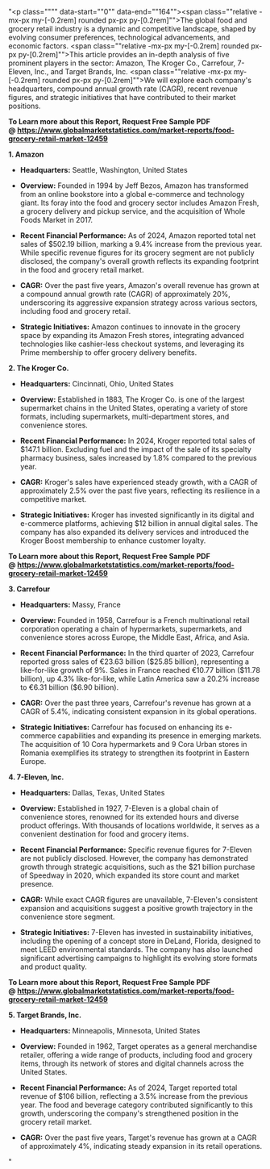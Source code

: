 "<p class="""" data-start=""0"" data-end=""164""><span class=""relative -mx-px my-[-0.2rem] rounded px-px py-[0.2rem]"">The global food and grocery retail industry is a dynamic and competitive landscape, shaped by evolving consumer preferences, technological advancements, and economic factors.</span> <span class=""relative -mx-px my-[-0.2rem] rounded px-px py-[0.2rem]"">This article provides an in-depth analysis of five prominent players in the sector: Amazon, The Kroger Co., Carrefour, 7-Eleven, Inc., and Target Brands, Inc.</span> <span class=""relative -mx-px my-[-0.2rem] rounded px-px py-[0.2rem]"">We will explore each company's headquarters, compound annual growth rate (CAGR), recent revenue figures, and strategic initiatives that have contributed to their market positions.</span></p>
<p class="""" data-start=""0"" data-end=""164""><strong>To Learn more about this Report, Request Free Sample PDF @&nbsp;<a href=""https://www.globalmarketstatistics.com/market-reports/food-grocery-retail-market-12459"">https://www.globalmarketstatistics.com/market-reports/food-grocery-retail-market-12459</a></strong></p>
<p class="""" data-start=""166"" data-end=""179""><strong data-start=""166"" data-end=""179"">1. Amazon</strong></p>
<ul data-start=""181"" data-end=""795"">
<li class="""" data-start=""181"" data-end=""282"">
<p class="""" data-start=""183"" data-end=""282""><strong data-start=""183"" data-end=""200"">Headquarters:</strong> <span class=""relative -mx-px my-[-0.2rem] rounded px-px py-[0.2rem]"">Seattle, Washington, United States</span></p>
</li>
<li class="""" data-start=""284"" data-end=""419"">
<p class="""" data-start=""286"" data-end=""419""><strong data-start=""286"" data-end=""299"">Overview:</strong> <span class=""relative -mx-px my-[-0.2rem] rounded px-px py-[0.2rem]"">Founded in 1994 by Jeff Bezos, Amazon has transformed from an online bookstore into a global e-commerce and technology giant.</span> <span class=""relative -mx-px my-[-0.2rem] rounded px-px py-[0.2rem]"">Its foray into the food and grocery sector includes Amazon Fresh, a grocery delivery and pickup service, and the acquisition of Whole Foods Market in 2017.</span></p>
</li>
<li class="""" data-start=""421"" data-end=""580"">
<p class="""" data-start=""423"" data-end=""580""><strong data-start=""423"" data-end=""456"">Recent Financial Performance:</strong> <span class=""relative -mx-px my-[-0.2rem] rounded px-px py-[0.2rem]"">As of 2024, Amazon reported total net sales of $502.19 billion, marking a 9.4% increase from the previous year.</span> <span class=""relative -mx-px my-[-0.2rem] rounded px-px py-[0.2rem]"">While specific revenue figures for its grocery segment are not publicly disclosed, the company's overall growth reflects its expanding footprint in the food and grocery retail market.</span></p>
</li>
<li class="""" data-start=""582"" data-end=""679"">
<p class="""" data-start=""584"" data-end=""679""><strong data-start=""584"" data-end=""593"">CAGR:</strong> <span class=""relative -mx-px my-[-0.2rem] rounded px-px py-[0.2rem]"">Over the past five years, Amazon's overall revenue has grown at a compound annual growth rate (CAGR) of approximately 20%, underscoring its aggressive expansion strategy across various sectors, including food and grocery retail.</span></p>
</li>
<li class="""" data-start=""681"" data-end=""795"">
<p class="""" data-start=""683"" data-end=""795""><strong data-start=""683"" data-end=""709"">Strategic Initiatives:</strong> <span class=""relative -mx-px my-[-0.2rem] rounded px-px py-[0.2rem]"">Amazon continues to innovate in the grocery space by expanding its Amazon Fresh stores, integrating advanced technologies like cashier-less checkout systems, and leveraging its Prime membership to offer grocery delivery benefits.</span></p>
</li>
</ul>
<p class="""" data-start=""797"" data-end=""818""><strong data-start=""797"" data-end=""818"">2. The Kroger Co.</strong></p>
<ul data-start=""820"" data-end=""1526"">
<li class="""" data-start=""820"" data-end=""925"">
<p class="""" data-start=""822"" data-end=""925""><strong data-start=""822"" data-end=""839"">Headquarters:</strong> <span class=""relative -mx-px my-[-0.2rem] rounded px-px py-[0.2rem]"">Cincinnati, Ohio, United States</span></p>
</li>
<li class="""" data-start=""927"" data-end=""1028"">
<p class="""" data-start=""929"" data-end=""1028""><strong data-start=""929"" data-end=""942"">Overview:</strong> <span class=""relative -mx-px my-[-0.2rem] rounded px-px py-[0.2rem]"">Established in 1883, The Kroger Co. is one of the largest supermarket chains in the United States, operating a variety of store formats, including supermarkets, multi-department stores, and convenience stores.</span></p>
</li>
<li class="""" data-start=""1030"" data-end=""1231"">
<p class="""" data-start=""1032"" data-end=""1231""><strong data-start=""1032"" data-end=""1065"">Recent Financial Performance:</strong> <span class=""relative -mx-px my-[-0.2rem] rounded px-px py-[0.2rem]"">In 2024, Kroger reported total sales of $147.1 billion.</span> <span class=""relative -mx-px my-[-0.2rem] rounded px-px py-[0.2rem]"">Excluding fuel and the impact of the sale of its specialty pharmacy business, sales increased by 1.8% compared to the previous year.</span> </p>
</li>
<li class="""" data-start=""1233"" data-end=""1330"">
<p class="""" data-start=""1235"" data-end=""1330""><strong data-start=""1235"" data-end=""1244"">CAGR:</strong> <span class=""relative -mx-px my-[-0.2rem] rounded px-px py-[0.2rem]"">Kroger's sales have experienced steady growth, with a CAGR of approximately 2.5% over the past five years, reflecting its resilience in a competitive market.</span></p>
</li>
<li class="""" data-start=""1332"" data-end=""1526"">
<p class="""" data-start=""1334"" data-end=""1526""><strong data-start=""1334"" data-end=""1360"">Strategic Initiatives:</strong> <span class=""relative -mx-px my-[-0.2rem] rounded px-px py-[0.2rem]"">Kroger has invested significantly in its digital and e-commerce platforms, achieving $12 billion in annual digital sales.</span> <span class=""relative -mx-px my-[-0.2rem] rounded px-px py-[0.2rem]"">The company has also expanded its delivery services and introduced the Kroger Boost membership to enhance customer loyalty.</span></p>
</li>
</ul>
<p><span class=""relative -mx-px my-[-0.2rem] rounded px-px py-[0.2rem]""><strong>To Learn more about this Report, Request Free Sample PDF @&nbsp;<a href=""https://www.globalmarketstatistics.com/market-reports/food-grocery-retail-market-12459"">https://www.globalmarketstatistics.com/market-reports/food-grocery-retail-market-12459</a></strong></span></p>
<p class="""" data-start=""1528"" data-end=""1544""><strong data-start=""1528"" data-end=""1544"">3. Carrefour</strong></p>
<ul data-start=""1546"" data-end=""2252"">
<li class="""" data-start=""1546"" data-end=""1651"">
<p class="""" data-start=""1548"" data-end=""1651""><strong data-start=""1548"" data-end=""1565"">Headquarters:</strong> <span class=""relative -mx-px my-[-0.2rem] rounded px-px py-[0.2rem]"">Massy, France</span></p>
</li>
<li class="""" data-start=""1653"" data-end=""1754"">
<p class="""" data-start=""1655"" data-end=""1754""><strong data-start=""1655"" data-end=""1668"">Overview:</strong> <span class=""relative -mx-px my-[-0.2rem] rounded px-px py-[0.2rem]"">Founded in 1958, Carrefour is a French multinational retail corporation operating a chain of hypermarkets, supermarkets, and convenience stores across Europe, the Middle East, Africa, and Asia.</span></p>
</li>
<li class="""" data-start=""1756"" data-end=""1957"">
<p class="""" data-start=""1758"" data-end=""1957""><strong data-start=""1758"" data-end=""1791"">Recent Financial Performance:</strong> <span class=""relative -mx-px my-[-0.2rem] rounded px-px py-[0.2rem]"">In the third quarter of 2023, Carrefour reported gross sales of &euro;23.63 billion ($25.85 billion), representing a like-for-like growth of 9%.</span> <span class=""relative -mx-px my-[-0.2rem] rounded px-px py-[0.2rem]"">Sales in France reached &euro;10.77 billion ($11.78 billion), up 4.3% like-for-like, while Latin America saw a 20.2% increase to &euro;6.31 billion ($6.90 billion).</span> </p>
</li>
<li class="""" data-start=""1959"" data-end=""2056"">
<p class="""" data-start=""1961"" data-end=""2056""><strong data-start=""1961"" data-end=""1970"">CAGR:</strong> <span class=""relative -mx-px my-[-0.2rem] rounded px-px py-[0.2rem]"">Over the past three years, Carrefour's revenue has grown at a CAGR of 5.4%, indicating consistent expansion in its global operations.</span></p>
</li>
<li class="""" data-start=""2058"" data-end=""2252"">
<p class="""" data-start=""2060"" data-end=""2252""><strong data-start=""2060"" data-end=""2086"">Strategic Initiatives:</strong> <span class=""relative -mx-px my-[-0.2rem] rounded px-px py-[0.2rem]"">Carrefour has focused on enhancing its e-commerce capabilities and expanding its presence in emerging markets.</span> <span class=""relative -mx-px my-[-0.2rem] rounded px-px py-[0.2rem]"">The acquisition of 10 Cora hypermarkets and 9 Cora Urban stores in Romania exemplifies its strategy to strengthen its footprint in Eastern Europe.</span> </p>
</li>
</ul>
<p class="""" data-start=""2254"" data-end=""2275""><strong data-start=""2254"" data-end=""2275"">4. 7-Eleven, Inc.</strong></p>
<ul data-start=""2277"" data-end=""3023"">
<li class="""" data-start=""2277"" data-end=""2382"">
<p class="""" data-start=""2279"" data-end=""2382""><strong data-start=""2279"" data-end=""2296"">Headquarters:</strong> <span class=""relative -mx-px my-[-0.2rem] rounded px-px py-[0.2rem]"">Dallas, Texas, United States</span></p>
</li>
<li class="""" data-start=""2384"" data-end=""2525"">
<p class="""" data-start=""2386"" data-end=""2525""><strong data-start=""2386"" data-end=""2399"">Overview:</strong> <span class=""relative -mx-px my-[-0.2rem] rounded px-px py-[0.2rem]"">Established in 1927, 7-Eleven is a global chain of convenience stores, renowned for its extended hours and diverse product offerings.</span> <span class=""relative -mx-px my-[-0.2rem] rounded px-px py-[0.2rem]"">With thousands of locations worldwide, it serves as a convenient destination for food and grocery items.</span></p>
</li>
<li class="""" data-start=""2527"" data-end=""2728"">
<p class="""" data-start=""2529"" data-end=""2728""><strong data-start=""2529"" data-end=""2562"">Recent Financial Performance:</strong> <span class=""relative -mx-px my-[-0.2rem] rounded px-px py-[0.2rem]"">Specific revenue figures for 7-Eleven are not publicly disclosed.</span> <span class=""relative -mx-px my-[-0.2rem] rounded px-px py-[0.2rem]"">However, the company has demonstrated growth through strategic acquisitions, such as the $21 billion purchase of Speedway in 2020, which expanded its store count and market presence.</span></p>
</li>
<li class="""" data-start=""2730"" data-end=""2827"">
<p class="""" data-start=""2732"" data-end=""2827""><strong data-start=""2732"" data-end=""2741"">CAGR:</strong> <span class=""relative -mx-px my-[-0.2rem] rounded px-px py-[0.2rem]"">While exact CAGR figures are unavailable, 7-Eleven's consistent expansion and acquisitions suggest a positive growth trajectory in the convenience store segment.</span></p>
</li>
<li class="""" data-start=""2829"" data-end=""3023"">
<p class="""" data-start=""2831"" data-end=""3023""><strong data-start=""2831"" data-end=""2857"">Strategic Initiatives:</strong> <span class=""relative -mx-px my-[-0.2rem] rounded px-px py-[0.2rem]"">7-Eleven has invested in sustainability initiatives, including the opening of a concept store in DeLand, Florida, designed to meet LEED environmental standards.</span> <span class=""relative -mx-px my-[-0.2rem] rounded px-px py-[0.2rem]"">The company has also launched significant advertising campaigns to highlight its evolving store formats and product quality.</span></p>
</li>
</ul>
<p><span class=""relative -mx-px my-[-0.2rem] rounded px-px py-[0.2rem]""><strong>To Learn more about this Report, Request Free Sample PDF @&nbsp;<a href=""https://www.globalmarketstatistics.com/market-reports/food-grocery-retail-market-12459"">https://www.globalmarketstatistics.com/market-reports/food-grocery-retail-market-12459</a></strong></span></p>
<p class="""" data-start=""3025"" data-end=""3051""><strong data-start=""3025"" data-end=""3051"">5. Target Brands, Inc.</strong></p>
<ul data-start=""3053"" data-end=""3575"">
<li class="""" data-start=""3053"" data-end=""3158"">
<p class="""" data-start=""3055"" data-end=""3158""><strong data-start=""3055"" data-end=""3072"">Headquarters:</strong> <span class=""relative -mx-px my-[-0.2rem] rounded px-px py-[0.2rem]"">Minneapolis, Minnesota, United States</span></p>
</li>
<li class="""" data-start=""3160"" data-end=""3261"">
<p class="""" data-start=""3162"" data-end=""3261""><strong data-start=""3162"" data-end=""3175"">Overview:</strong> <span class=""relative -mx-px my-[-0.2rem] rounded px-px py-[0.2rem]"">Founded in 1962, Target operates as a general merchandise retailer, offering a wide range of products, including food and grocery items, through its network of stores and digital channels across the United States.</span></p>
</li>
<li class="""" data-start=""3263"" data-end=""3424"">
<p class="""" data-start=""3265"" data-end=""3424""><strong data-start=""3265"" data-end=""3298"">Recent Financial Performance:</strong> <span class=""relative -mx-px my-[-0.2rem] rounded px-px py-[0.2rem]"">As of 2024, Target reported total revenue of $106 billion, reflecting a 3.5% increase from the previous year.</span> <span class=""relative -mx-px my-[-0.2rem] rounded px-px py-[0.2rem]"">The food and beverage category contributed significantly to this growth, underscoring the company's strengthened position in the grocery retail market.</span></p>
</li>
<li class="""" data-start=""3426"" data-end=""3575"">
<p class="""" data-start=""3428"" data-end=""3575""><strong data-start=""3428"" data-end=""3437"">CAGR:</strong> Over the past five years, Target's revenue has grown at a CAGR of approximately 4%, indicating steady expansion in its retail operations.</p>
</li>
</ul>"
